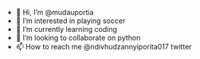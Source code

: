 - 👋 Hi, I’m @mudauportia
- 👀 I’m interested in playing soccer 
- 🌱 I’m currently learning coding 
- 💞️ I’m looking to collaborate on python 
- 📫 How to reach me @ndivhudzannyiporita017 twitter 

<!---
mudauportia/mudauportia is a ✨ special ✨ repository because its `README.md` (this file) appears on your GitHub profile.
You can click the Preview link to take a look at your changes.
--->
